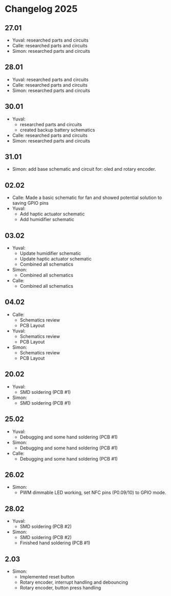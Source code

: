 # Changelog 2025
## 27.01
- Yuval: researched parts and circuits
- Calle: researched parts and circuits
- Simon: researched parts and circuits
## 28.01
- Yuval: researched parts and circuits
- Calle: researched parts and circuits
- Simon: researched parts and circuits
## 30.01
- Yuval: 
  - researched parts and circuits
  - created backup battery schematics
- Calle: researched parts and circuits
- Simon: researched parts and circuits
## 31.01
- Simon: add base schematic and circuit for: oled and rotary encoder.
## 02.02
- Calle: Made a basic schematic for fan and showed potential solution to saving GPIO pins
- Yuval:
  - Add haptic actuator schematic
  - Add humidifier schematic
## 03.02
- Yuval:
  - Update humidifier schematic
  - Update haptic actuator schematic
  - Combined all schematics
- Simon:
  - Combined all schematics
- Calle:
  - Combined all schematics
## 04.02
- Calle:
  - Schematics review
  - PCB Layout
- Yuval:
  - Schematics review
  - PCB Layout
- Simon:
  - Schematics review
  - PCB Layout
## 20.02
- Yuval:
  - SMD soldering (PCB #1)
- Simon:
  - SMD soldering (PCB #1)
## 25.02
- Yuval:
  - Debugging and some hand soldering (PCB #1)
- Simon:
  - Debugging and some hand soldering (PCB #1)
- Calle:
  - Debugging and some hand soldering (PCB #1)
## 26.02
- Simon:
  - PWM dimmable LED working, set NFC pins (P0.09/10) to GPIO mode.
 ## 28.02
- Yuval:
  - SMD soldering (PCB #2)
- Simon:
  - SMD soldering (PCB #2)
  - Finished hand soldering (PCB #1)
## 2.03
- Simon:
  - Implemented reset button
  - Rotary encoder, interrupt handling and debouncing
  - Rotary encoder, button press handling
